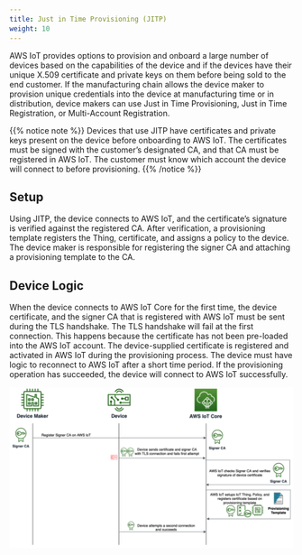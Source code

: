 ```yaml
---
title: Just in Time Provisioning (JITP) 
weight: 10
---
```


AWS IoT provides options to provision and onboard a large number of devices based
on the capabilities of the device and if the devices have their unique X.509 certificate
and private keys on them before being sold to the end customer.
If the manufacturing chain allows the device maker to provision unique credentials into
the device at manufacturing time or in distribution, device makers can use Just in Time
Provisioning, Just in Time Registration, or Multi-Account Registration. 

{{% notice note %}}
Devices that use JITP have certificates and private keys present on the device before
onboarding to AWS IoT. The certificates must be signed with the customer’s designated
CA, and that CA must be registered in AWS IoT. The customer must know which
account the device will connect to before provisioning.
{{% /notice %}}

## Setup

Using JITP, the device connects to AWS IoT, and the certificate’s signature is verified
against the registered CA. After verification, a provisioning template registers the Thing,
certificate, and assigns a policy to the device. The device maker is responsible for
registering the signer CA and attaching a provisioning template to the CA.

## Device Logic

When the device connects to AWS IoT Core for the first time, the device certificate, and
the signer CA that is registered with AWS IoT must be sent during the TLS handshake.
The TLS handshake will fail at the first connection. This happens because the certificate
has not been pre-loaded into the AWS IoT account. The device-supplied certificate is
registered and activated in AWS IoT during the provisioning process. The device must
have logic to reconnect to AWS IoT after a short time period. If the provisioning
operation has succeeded, the device will connect to AWS IoT successfully.

![JITP](JITP.png)

